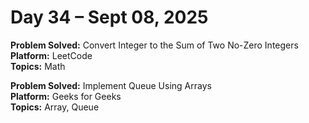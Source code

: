 # Day 34 – Sept 08, 2025

**Problem Solved:** Convert Integer to the Sum of Two No-Zero Integers                                       
**Platform:** LeetCode                       
**Topics:** Math


**Problem Solved:** Implement Queue Using Arrays                                           
**Platform:** Geeks for Geeks                      
**Topics:** Array, Queue
